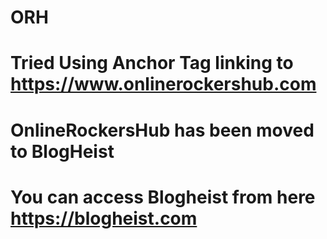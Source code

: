 # ORH
# Tried Using Anchor Tag linking to https://www.onlinerockershub.com
# OnlineRockersHub has been moved to BlogHeist
# You can access Blogheist from here https://blogheist.com